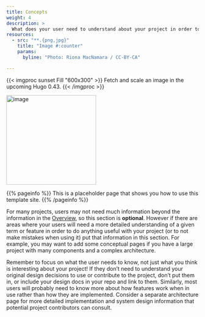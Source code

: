 ```yaml
---
title: Concepts
weight: 4
description: >
  What does your user need to understand about your project in order to use it - or potentially contribute to it?
resources:
  - src: "**.{png,jpg}"
    title: "Image #:counter"
    params:
      byline: "Photo: Riona MacNamara / CC-BY-CA"

---
```


{{< imgproc sunset Fill "600x300" >}}
Fetch and scale an image in the upcoming Hugo 0.43.
{{< /imgproc >}}

<img width="235" alt="image" src="https://github.com/dfocusgpt/dfocusgpt.github.io/assets/143764176/2fa76cdf-41e7-499a-af70-1cd1ac7522ec">

{{% pageinfo %}}
This is a placeholder page that shows you how to use this template site.
{{% /pageinfo %}}

For many projects, users may not need much information beyond the information in the [Overview](/docs/overview/), so this section is **optional**. However if there are areas where your users will need a more detailed understanding of a given term or feature in order to do anything useful with your project (or to not make mistakes when using it) put that information in this section. For example, you may want to add some conceptual pages if you have a large project with many components and a complex architecture.

Remember to focus on what the user needs to know, not just what you think is interesting about your project! If they don’t need to understand your original design decisions to use or contribute to the project, don’t put them in, or include your design docs in your repo and link to them. Similarly, most users will probably need to know more about how features work when in use rather than how they are implemented. Consider a separate architecture page for more detailed implementation and system design information that potential project contributors can consult.
